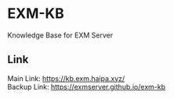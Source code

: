 # EXM-KB
Knowledge Base for EXM Server

## Link
Main Link: <https://kb.exm.haipa.xyz/>  
Backup Link: <https://exmserver.github.io/exm-kb>
